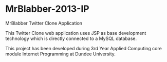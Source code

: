 MrBlabber-2013-IP
=================

MrBlabber Twitter Clone Application

This Twitter Clone web application uses JSP as base development technology which is directly connected to a MySQL database.

This project has been developed during 3rd Year Applied Computing core module Internet Programming at Dundee University.
